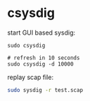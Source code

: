 # csysdig

start GUI based sysdig:
```
sudo csysdig

# refresh in 10 seconds
sudo csysdig -d 10000
```

replay scap file:
```bash
sudo sysdig -r test.scap
```


